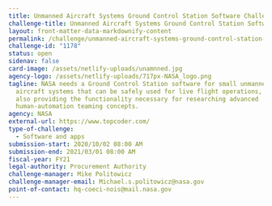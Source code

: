 ```yaml
---
title: Unmanned Aircraft Systems Ground Control Station Software Challenge Series
challenge-title: Unmanned Aircraft Systems Ground Control Station Software Challenge Series
layout: front-matter-data-markdownify-content
permalink: /challenge/unmanned-aircraft-systems-ground-control-station-software-challenge-series/
challenge-id: "1178"
status: open
sidenav: false
card-image: /assets/netlify-uploads/unamnned.jpg
agency-logo: /assets/netlify-uploads/717px-NASA_logo.png
tagline: NASA needs a Ground Control Station software for small unmanned
  aircraft systems that can be safely used for live flight operations, while
  also providing the functionality necessary for researching advanced
  human-automation teaming concepts.
agency: NASA
external-url: https://www.topcoder.com/
type-of-challenge:
  - Software and apps
submission-start: 2020/10/02 08:00 AM
submission-end: 2021/03/01 08:00 AM
fiscal-year: FY21
legal-authority: Procurement Authority
challenge-manager: Mike Politowicz
challenge-manager-email: Michael.s.politowicz@nasa.gov
point-of-contact: hq-coeci-nois@mail.nasa.gov
---
```

